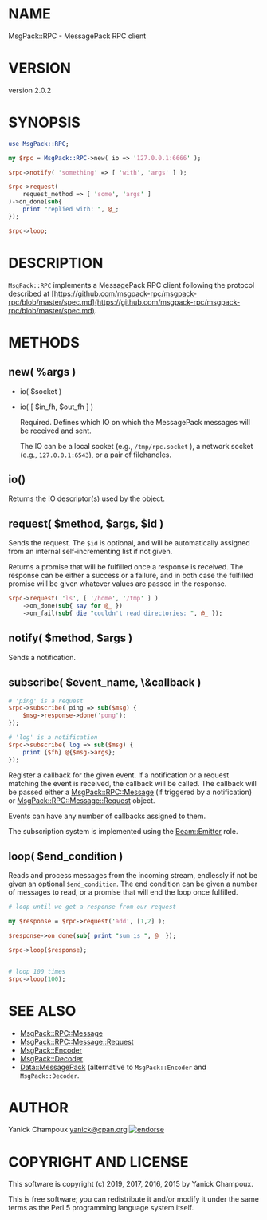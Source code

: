 # NAME

MsgPack::RPC - MessagePack RPC client

# VERSION

version 2.0.2

# SYNOPSIS

```perl
use MsgPack::RPC;

my $rpc = MsgPack::RPC->new( io => '127.0.0.1:6666' );

$rpc->notify( 'something' => [ 'with', 'args' ] );

$rpc->request(
    request_method => [ 'some', 'args' ]
)->on_done(sub{
    print "replied with: ", @_;
});

$rpc->loop;
```

# DESCRIPTION

`MsgPack::RPC` implements a MessagePack RPC client following
the protocol described at [https://github.com/msgpack-rpc/msgpack-rpc/blob/master/spec.md](https://github.com/msgpack-rpc/msgpack-rpc/blob/master/spec.md).

# METHODS

## new( %args )

- io( $socket )
- io( \[ $in\_fh, $out\_fh \] )

    Required. Defines which IO on which the MessagePack messages will be received and sent.

    The IO can be a local socket (e.g., `/tmp/rpc.socket` ), a network socket (e.g., `127.0.0.1:6543`),
    or a pair of filehandles.

## io()

Returns the IO descriptor(s) used by the object.

## request( $method, $args, $id )

Sends the request. The `$id` is optional, and will be automatically
assigned from an internal self-incrementing list if not given.

Returns a promise that will be fulfilled once a response is received. The response can be either a success
or a failure, and in both case the fulfilled promise will be given whatever values are passed in the response.

```perl
$rpc->request( 'ls', [ '/home', '/tmp' ] )
    ->on_done(sub{ say for @_ })
    ->on_fail(sub{ die "couldn't read directories: ", @_ });
```

## notify( $method, $args )

Sends a notification.

## subscribe( $event\_name, \\&callback )

```perl
# 'ping' is a request
$rpc->subscribe( ping => sub($msg) {
    $msg->response->done('pong');
});

# 'log' is a notification
$rpc->subscribe( log => sub($msg) {
    print {$fh} @{$msg->args};
});
```

Register a callback for the given event. If a notification or a request matching the
event
is received, the callback will be called. The callback will be passed either a [MsgPack::RPC::Message](https://metacpan.org/pod/MsgPack::RPC::Message) (if triggered by
a notification) or
[MsgPack::RPC::Message::Request](https://metacpan.org/pod/MsgPack::RPC::Message::Request) object.

Events can have any number of callbacks assigned to them.

The subscription system is implemented using the [Beam::Emitter](https://metacpan.org/pod/Beam::Emitter) role.

## loop( $end\_condition )

Reads and process messages from the incoming stream, endlessly if not be given an optional `$end_condition`.
The end condition can be given a number of messages to read, or a promise that will end the loop once
fulfilled.

```perl
# loop until we get a response from our request

my $response = $rpc->request('add', [1,2] );

$response->on_done(sub{ print "sum is ", @_ });

$rpc->loop($response);


# loop 100 times
$rpc->loop(100);
```

# SEE ALSO

- [MsgPack::RPC::Message](https://metacpan.org/pod/MsgPack::RPC::Message)
- [MsgPack::RPC::Message::Request](https://metacpan.org/pod/MsgPack::RPC::Message::Request)
- [MsgPack::Encoder](https://metacpan.org/pod/MsgPack::Encoder)
- [MsgPack::Decoder](https://metacpan.org/pod/MsgPack::Decoder)
- [Data::MessagePack](https://metacpan.org/pod/Data::MessagePack) (alternative to `MsgPack::Encoder` and `MsgPack::Decoder`.

# AUTHOR

Yanick Champoux <yanick@cpan.org> [![endorse](http://api.coderwall.com/yanick/endorsecount.png)](http://coderwall.com/yanick)

# COPYRIGHT AND LICENSE

This software is copyright (c) 2019, 2017, 2016, 2015 by Yanick Champoux.

This is free software; you can redistribute it and/or modify it under
the same terms as the Perl 5 programming language system itself.
